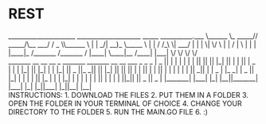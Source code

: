 # REST
<div>
_____________________ ____________________    _____ __________.___ 
\______   \_   _____//   _____/\__    ___/   /  _  \\______   \   |
 |       _/|    __)_ \_____  \   |    |     /  /_\  \|     ___/   |
 |    |   \|        \/        \  |    |    /    |    \    |   |   |
 |____|_  /_______  /_______  /  |____|    \____|__  /____|   |___|
        \/        \/        \/                     \/              
</div>
<div>
 _______  __   __    __    _  _______  _______  __   __  ___   _  _     _ 
|  _    ||  | |  |  |  |  | ||       ||       ||  |_|  ||   | | || | _ | |
| |_|   ||  |_|  |  |   |_| ||   _   ||_     _||       ||   |_| || || || |
|       ||       |  |       ||  | |  |  |   |  |       ||      _||       |
|  _   | |_     _|  |  _    ||  |_|  |  |   |  |       ||     |_ |       |
| |_|   |  |   |    | | |   ||       |  |   |  | ||_|| ||    _  ||   _   |
|_______|  |___|    |_|  |__||_______|  |___|  |_|   |_||___| |_||__| |__|
</div>
INSTRUCTIONS:
1. DOWNLOAD THE FILES
2. PUT THEM IN A FOLDER
3. OPEN THE FOLDER IN YOUR TERMINAL OF CHOICE
4. CHANGE YOUR DIRECTORY TO THE FOLDER
5. RUN THE MAIN.GO FILE
6. :)
